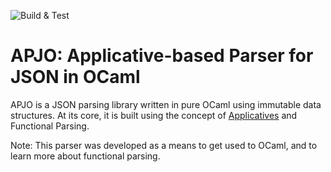 ![Build & Test](https://github.com/cvarad/apjo/actions/workflows/main.yml/badge.svg)

# APJO: Applicative-based Parser for JSON in OCaml
APJO is a JSON parsing library written in pure OCaml using immutable data structures. At its core, it is built using the concept of [Applicatives](https://en.wikipedia.org/wiki/Applicative_functor) and Functional Parsing.

Note: This parser was developed as a means to get used to OCaml, and to learn more about functional parsing.